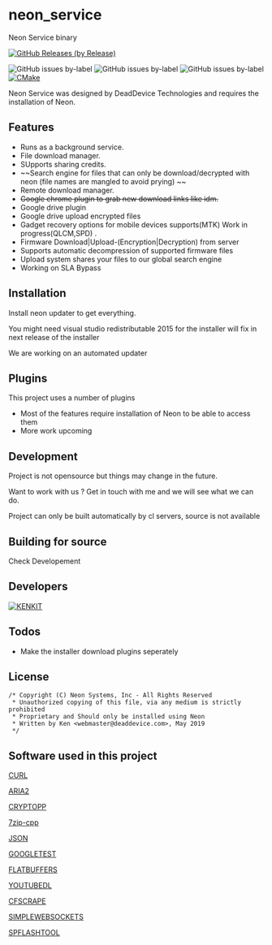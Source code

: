 # neon_service
Neon Service binary

[![GitHub Releases (by Release)](https://img.shields.io/github/downloads/kenkit/neon_service/latest/total)](https://github.com/kenkit/neon_installer/releases/latest)

![GitHub issues by-label](https://img.shields.io/github/issues-raw/kenkit/neon_service/qt_app_crash)
![GitHub issues by-label](https://img.shields.io/github/issues-raw/kenkit/neon_service/neon_service_crash)
![GitHub issues by-label](https://img.shields.io/github/issues-raw/kenkit/neon_service/Investigating)
[![CMake](https://github.com/kenkit/neon_service/actions/workflows/cmake.yml/badge.svg)](https://github.com/kenkit/neon_service/actions/workflows/cmake.yml)

Neon Service was designed by DeadDevice Technologies and requires the installation of Neon.

## Features

-   Runs as a background service.
-   File download manager.
-   SUpports sharing credits.
-    ~~Search engine for files that can only be download/decrypted with neon (file names are mangled to avoid prying) ~~
-   Remote download manager.
-   ~~Google chrome plugin to grab new download links like idm.~~
-   Google drive plugin
-   Google drive upload encrypted files
-   Gadget recovery options for mobile devices supports(MTK) Work in progress(QLCM,SPD) .
-   Firmware Download|Upload-(Encryption|Decryption) from server
-   Supports automatic decompression of supported firmware files
-   Upload system shares your files to our global search engine
-   Working on SLA Bypass

## Installation

Install neon updater to get everything.

You might need visual studio redistributable 2015 for the installer will fix in next release of the installer

We are working on an automated updater

## Plugins

This project uses a number of plugins

-   Most of the features require installation of Neon to be able to access them
-   More work upcoming

## Development
Project is not opensource but things may change in the future.

Want to work with us ? Get in touch with me and we will see what we can do.

Project can only be built automatically by cl servers, source is not available

## Building for source

Check Developement

## Developers

[![KENKIT](https://www.codewars.com/users/kenkit/badges/large)](https://www.codewars.com/users/kenkit)


## Todos

-   Make the installer download plugins seperately

## License
```
/* Copyright (C) Neon Systems, Inc - All Rights Reserved
 * Unauthorized copying of this file, via any medium is strictly prohibited
 * Proprietary and Should only be installed using Neon
 * Written by Ken <webmaster@deaddevice.com>, May 2019
 */
```

## Software used in this project

   [CURL]()

   [ARIA2]()

   [CRYPTOPP]()

   [7zip-cpp]()

   [JSON]()

   [GOOGLETEST]()

   [FLATBUFFERS]()

   [YOUTUBEDL]()

   [CFSCRAPE]()

   [SIMPLEWEBSOCKETS]()

   [SPFLASHTOOL]()


